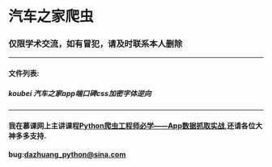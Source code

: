 # 汽车之家爬虫
### 仅限学术交流，如有冒犯，请及时联系本人删除
***
#### 文件列表:
##### koubei 汽车之家app端口碑css加密字体逆向
***
#### 我在慕课网上主讲课程[Python爬虫工程师必学——App数据抓取实战](https://coding.imooc.com/class/283.html),还请各位大神多多支持.
#### bug:dazhuang_python@sina.com
